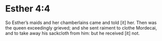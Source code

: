 # Esther 4:4

So Esther’s maids and her chamberlains came and told [it] her. Then was the queen exceedingly grieved; and she sent raiment to clothe Mordecai, and to take away his sackcloth from him: but he received [it] not.